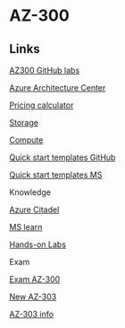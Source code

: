 # AZ-300

## Links

[AZ300 GitHub labs](https://github.com/MicrosoftLearning/AZ-300-MicrosoftAzureArchitectTechnologies)

[Azure Architecture Center](https://docs.microsoft.com/en-us/azure/architecture/)

[Pricing calculator](https://azure.microsoft.com/en-us/pricing/calculator)

[Storage](https://azure.microsoft.com/en-us/pricing/details/storage/)

[Compute](https://azure.microsoft.com/en-us/pricing/details/virtual-machines/windows/)

[Quick start templates GitHub](https://github.com/Azure/azure-quickstart-templates)

[Quick start templates MS](https://azure.microsoft.com/en-us/resources/templates/)

Knowledge

[Azure Citadel](https://azurecitadel.com/)

[MS learn](https://docs.microsoft.com/en-us/learn/)

[Hands-on Labs](https://www.microsoft.com/handsonlabs/selfpacedlabs)

Exam

[Exam AZ-300](https://docs.microsoft.com/en-us/learn/certifications/exams/az-300)

[New AZ-303](https://docs.microsoft.com/en-us/learn/certifications/exams/az-303)

[AZ-303 info](https://build5nines.com/az-303-microsoft-azure-architect-technologies-certification-exam/)
[]()
[]()
[]()
